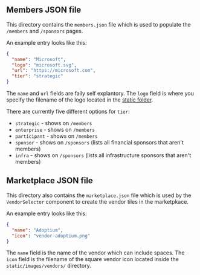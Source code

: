 ## Members JSON file

This directory contains the `members.json` file which is used to populate the `/members` and `/sponsors` pages.

An example entry looks like this:

```json
{
  "name": "Microsoft",
  "logo": "microsoft.svg",
  "url": "https://microsoft.com",
  "tier": "strategic"
}
```

The `name` and `url` fields are faily self explantory. The `logo` field is where you specify the filename of the logo located in the [static folder](../../static).

There are currently five different options for `tier`:

- `strategic` - shows on `/members`
- `enterprise` - shows on `/members`
- `participant` - shows on `/members`
- `sponsor` - shows on `/sponsors` (lists all financial sponsors that aren't members)
- `infra` - shows on `/sponsors` (lists all infrastructure sponsors that aren't members)


## Marketplace JSON file

This directory also contains the `marketplace.json` file which is used by the `VendorSelector` component to create the vendor tiles in the marketpkace.

An example entry looks like this:

```json
{
  "name": "Adoptium",
  "icon": "vendor-adoptium.png"
}
```

The `name` field is the name of the vendor which can include spaces. The `icon` field is the filename of the square vendor icon located inside the `static/images/vendors/` directory.
